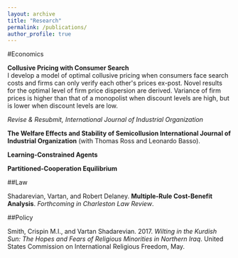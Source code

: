 ```yaml
---
layout: archive
title: "Research"
permalink: /publications/
author_profile: true
---
```



#Economics

**Collusive Pricing with Consumer Search**  
I develop a model of optimal collusive pricing when consumers face search costs and firms can only verify each other's prices ex-post. Novel results for the optimal level of firm price dispersion are derived. Variance of firm prices is higher than that of a monopolist when discount levels are high, but is lower when discount levels are low.

*Revise & Resubmit, International Journal of Industrial Organization*

**The Welfare Effects and Stability of Semicollusion International Journal of Industrial Organization**  (with Thomas Ross and Leonardo Basso).

**Learning-Constrained Agents** 

**Partitioned-Cooperation Equilibrium** 

##Law

Shadarevian, Vartan, and Robert Delaney. **Multiple-Rule Cost-Benefit Analysis**. *Forthcoming in Charleston Law Review*.

##Policy

Smith, Crispin M.I., and Vartan Shadarevian. 2017. *Wilting in the Kurdish Sun: The Hopes and Fears of Religious Minorities in Northern Iraq*. United States Commission on International Religious Freedom, May.
